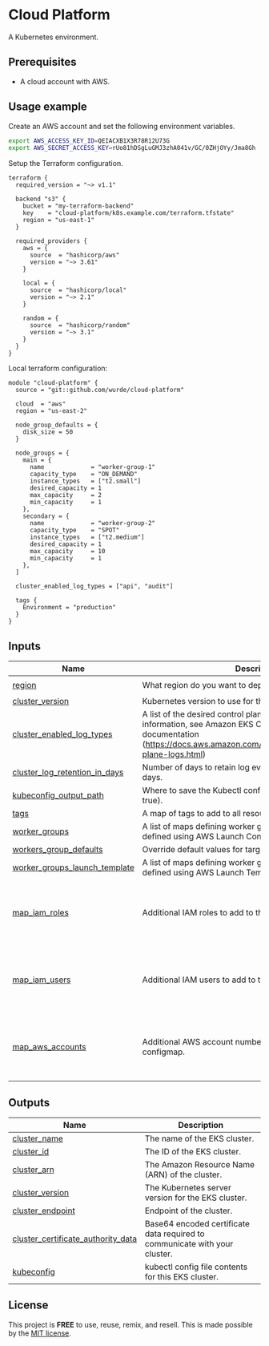 # Cloud Platform

A Kubernetes environment.

## Prerequisites

- A cloud account with AWS.

## Usage example

Create an AWS account and set the following environment variables.

```bash
export AWS_ACCESS_KEY_ID=QEIACXB1X3R78R12U73G
export AWS_SECRET_ACCESS_KEY=rUo81hDSgLuGMJ3zhA041v/GC/0ZHjOYy/Jma8Gh
```

Setup the Terraform configuration.

```hcl
terraform {
  required_version = "~> v1.1"

  backend "s3" {
    bucket = "my-terraform-backend"
    key    = "cloud-platform/k8s.example.com/terraform.tfstate"
    region = "us-east-1"
  }

  required_providers {
    aws = {
      source  = "hashicorp/aws"
      version = "~> 3.61"
    }

    local = {
      source  = "hashicorp/local"
      version = "~> 2.1"
    }

    random = {
      source  = "hashicorp/random"
      version = "~> 3.1"
    }
  }
}
```

Local terraform configuration:

```hcl
module "cloud-platform" {
  source = "git::github.com/wurde/cloud-platform"

  cloud  = "aws"
  region = "us-east-2"

  node_group_defaults = {
    disk_size = 50
  }

  node_groups = {
    main = {
      name             = "worker-group-1"
      capacity_type    = "ON_DEMAND"
      instance_types   = ["t2.small"]
      desired_capacity = 1
      max_capacity     = 2
      min_capacity     = 1
    },
    secondary = {
      name             = "worker-group-2"
      capacity_type    = "SPOT"
      instance_types   = ["t2.medium"]
      desired_capacity = 1
      max_capacity     = 10
      min_capacity     = 1
    },
  ]

  cluster_enabled_log_types = ["api", "audit"]

  tags {
    Environment = "production"
  }
}
```

## Inputs

| Name | Description | Type | Default | Required |
|------|-------------|------|---------|:--------:|
| <a name="input_region"></a> [region](#input_region) | What region do you want to deploy to? | `string` | `us-east-2` | no |
| <a name="input_cluster_version"></a> [cluster_version](#input_cluster_version) | Kubernetes version to use for the EKS cluster. | `string` | `1.21` | no |
| <a name="input_cluster_enabled_log_types"></a> [cluster_enabled_log_types](#input_cluster_enabled_log_types) | A list of the desired control plane logging to enable. For more information, see Amazon EKS Control Plane Logging documentation (https://docs.aws.amazon.com/eks/latest/userguide/control-plane-logs.html) | `list(string)` | `[]` | no |
| <a name="input_cluster_log_retention_in_days"></a> [cluster_log_retention_in_days](#input_cluster_log_retention_in_days) | Number of days to retain log events. Default retention - 90 days. | `number` | `90` | no |
| <a name="input_kubeconfig_output_path"></a> [kubeconfig_output_path](#input_kubeconfig_output_path) | Where to save the Kubectl config file (if write_kubeconfig = true). | `string` | `./` | no |
| <a name="input_tags"></a> [tags](#input_tags) | A map of tags to add to all resources. | `map(string)` | `{}` | no |
| <a name="input_worker_groups"></a> [worker_groups](#input_worker_groups) | A list of maps defining worker group configurations to be defined using AWS Launch Configurations. | `list(any)` | `[]` | no |
| <a name="input_workers_group_defaults"></a> [workers_group_defaults](#input_workers_group_defaults) | Override default values for target groups. | `any` | `[]` | no |
| <a name="input_worker_groups_launch_template"></a> [worker_groups_launch_template](#input_worker_groups_launch_template) | A list of maps defining worker group configurations to be defined using AWS Launch Templates. | `any` | `[]` | no |
| <a name="input_map_iam_roles"></a> [map_iam_roles](#input_map_iam_roles) | Additional IAM roles to add to the aws-auth configmap. | `list(object({ rolearn = string, username = string, groups = list(string) }))` | `[]` | no |
| <a name="input_map_iam_users"></a> [map_iam_users](#input_map_iam_users) | Additional IAM users to add to the aws-auth configmap. | `list(object({ userarn = string, username = string, groups = list(string) }))` | `[]` | no |
| <a name="input_map_aws_accounts"></a> [map_aws_accounts](#input_map_aws_accounts) | Additional AWS account numbers to add to the aws-auth configmap. | `list(object({ userarn = string, username = string, groups = list(string) }))` | `[]` | no |

## Outputs

| Name | Description |
|------|-------------|
| <a name="output_cluster_name"></a> [cluster_name](#output_cluster_name) | The name of the EKS cluster. |
| <a name="output_cluster_id"></a> [cluster_id](#output_cluster_id) | The ID of the EKS cluster. |
| <a name="output_cluster_arn"></a> [cluster_arn](#output_cluster_arn) | The Amazon Resource Name (ARN) of the cluster. |
| <a name="output_cluster_version"></a> [cluster_version](#output_cluster_version) | The Kubernetes server version for the EKS cluster. |
| <a name="output_cluster_endpoint"></a> [cluster_endpoint](#output_cluster_endpoint) | Endpoint of the cluster. |
| <a name="output_cluster_certificate_authority_data"></a> [cluster_certificate_authority_data](#output_cluster_certificate_authority_data) | Base64 encoded certificate data required to communicate with your cluster. |
| <a name="output_kubeconfig"></a> [kubeconfig](#output_kubeconfig) | kubectl config file contents for this EKS cluster. |

## License

This project is __FREE__ to use, reuse, remix, and resell.
This is made possible by the [MIT license](/LICENSE).
